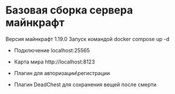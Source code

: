 # Базовая сборка сервера майнкрафт
Версия майнкрафт 1.19.0
Запуск командой docker compose up -d

* Подключение localhost:25565
* Карта мира http://localhost:8123

* Плагин для авторизации\регистрации
* Плагин DeadChest для сохранения вещей после смерти
